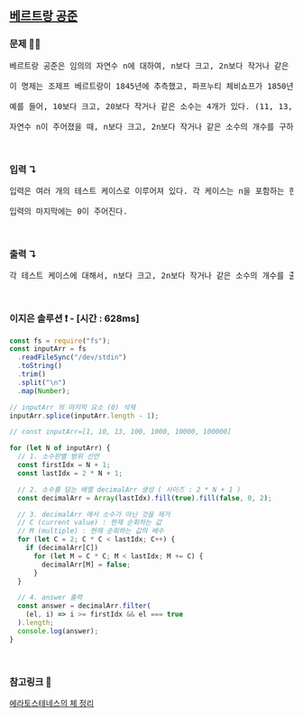 ## [베르트랑 공준](https://www.acmicpc.net/problem/4948)

### 문제 🤨❔

<pre>
베르트랑 공준은 임의의 자연수 n에 대하여, n보다 크고, 2n보다 작거나 같은 소수는 적어도 하나 존재한다는 내용을 담고 있다.

이 명제는 조제프 베르트랑이 1845년에 추측했고, 파프누티 체비쇼프가 1850년에 증명했다.

예를 들어, 10보다 크고, 20보다 작거나 같은 소수는 4개가 있다. (11, 13, 17, 19) 또, 14보다 크고, 28보다 작거나 같은 소수는 3개가 있다. (17,19, 23)

자연수 n이 주어졌을 때, n보다 크고, 2n보다 작거나 같은 소수의 개수를 구하는 프로그램을 작성하시오. 
</pre>

<br>

### 입력 ↴

<pre>
입력은 여러 개의 테스트 케이스로 이루어져 있다. 각 케이스는 n을 포함하는 한 줄로 이루어져 있다.

입력의 마지막에는 0이 주어진다.
</pre>

<br>

### 출력 ↴

<pre>
각 테스트 케이스에 대해서, n보다 크고, 2n보다 작거나 같은 소수의 개수를 출력한다.
</pre>

<br>

### 이지은 솔루션 ❗️ - [시간 : 628ms]

```js
const fs = require("fs");
const inputArr = fs
  .readFileSync("/dev/stdin")
  .toString()
  .trim()
  .split("\n")
  .map(Number);

// inputArr 의 마지막 요소 (0) 삭제
inputArr.splice(inputArr.length - 1);

// const inputArr=[1, 10, 13, 100, 1000, 10000, 100000]

for (let N of inputArr) {
  // 1. 소수판별 범위 선언
  const firstIdx = N + 1;
  const lastIdx = 2 * N + 1;

  // 2. 소수를 담는 배열 decimalArr 생성 ( 사이즈 : 2 * N + 1 )
  const decimalArr = Array(lastIdx).fill(true).fill(false, 0, 2);

  // 3. decimalArr 에서 소수가 아닌 것을 제거
  // C (current value) : 현재 순회하는 값
  // M (multiple) : 현재 순회하는 값의 배수
  for (let C = 2; C * C < lastIdx; C++) {
    if (decimalArr[C])
      for (let M = C * C; M < lastIdx; M += C) {
        decimalArr[M] = false;
      }
  }

  // 4. answer 출력
  const answer = decimalArr.filter(
    (el, i) => i >= firstIdx && el === true
  ).length;
  console.log(answer);
}
```

<br>

### 참고링크 🔗

[에라토스테네스의 체 정리](https://www.notion.so/b668f6455a61436a8e02d829c5e18fe1)
